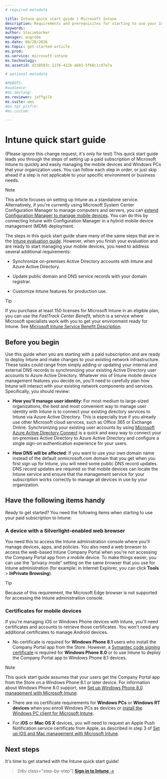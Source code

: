 ```yaml
---
# required metadata

title: Intune quick start guide | Microsoft Intune
description: Requirements and prerequisites for starting to use your Intune subscription
keywords:
author: Staciebarker
manager: angrobe
ms.date: 04/28/2016
ms.topic: get-started-article
ms.prod:
ms.service: microsoft-intune
ms.technology:
ms.assetid: d158503c-1276-422b-ab81-5f66c1cd7e7a

# optional metadata

#ROBOTS:
#audience:
#ms.devlang:
ms.reviewer: jeffgilb
ms.suite: ems
#ms.tgt_pltfrm:
#ms.custom:

---
```



# Intune quick start guide
(Please ignore this change request, it's only for test)
This quick start guide leads you through the steps of setting up a paid subscription of Microsoft Intune to quickly and easily managing the mobile devices and Windows PCs that your organization uses. You can follow each step in order, or just skip ahead if a step is not applicable to your specific environment or business needs.

>[!NOTE]
>This article focuses on setting up Intune as a standalone service. Alternatively, if you're currently using Microsoft System Center Configuration Manager to manage computers and servers, you can [extend Configuration Manager to manage mobile devices](https://technet.microsoft.com/library/jj884158.aspx). You can do this by connecting Intune with Configuration Manager in a hybrid mobile device management (MDM) deployment.

The steps in this quick start guide share many of the same steps that are in the [Intune evaluation guide](/intune/understand-explore/get-started-with-a-30-day-trial-of-microsoft-intune). However, when you finish your evaluation and are ready to start managing your mobile devices, you need to address several additional requirements:

-   Synchronize on-premises Active Directory accounts with Intune and Azure Active Directory.

-   Update public domain and DNS service records with your domain registrar.

-   Customize Intune features for production use.

>[!TIP]
>If you purchase at least 150 licenses for Microsoft Intune in an eligible plan, you can use the *FastTrack Center Benefit*, which is a service where Microsoft specialists work with you to get your environment ready for Intune. See [Microsoft Intune Service Benefit Description](https://technet.microsoft.com/library/mt228265.aspx).


## Before you begin
Use this guide when you are starting with a paid subscription and are ready to deploy Intune and make changes to your existing network infrastructure. These tasks could range from simply adding or updating your internal and external DNS records to synchronizing your existing Active Directory user accounts to Azure Active Directory. Whatever mix of Intune mobile device management features you decide on, you'll need to carefully plan how Intune will interact with your existing network components and services. Specifically, you should review:

-   **How you'll manage user identity**: For most medium to large-sized organizations, the best and most convenient way to manage user identity with Intune is to connect your existing directory services to Intune via Azure Active Directory. This is especially true if you already use other Microsoft cloud services, such as Office 365 or Exchange Online. Synchronizing your existing user accounts by using [Microsoft Azure Active Directory Connect](https://www.microsoft.com/download/details.aspx?id=47594) is a quick and easy way to connect your on-premises Active Directory to Azure Active Directory and configure a single sign-on authentication experience for your users.

-   **How DNS will be affected**: If you want to use your own domain name instead of the default onmicrosoft.com domain that you get when you first sign up for Intune, you will need some public DNS record updates. DNS record updates are required so that mobile devices can locate the Intune service and ensure that the management service for your subscription works correctly to manage all devices in use by your organization.

## Have the following items handy
Ready to get started? You need the following items when starting to use your paid subscription to Intune:

### A device with a Silverlight-enabled web browser
You need this to access the Intune administration console where you'll manage devices, apps, and policies. You also need a web browser to access the web-based Intune Company Portal when you're not accessing the Company Portal app from a mobile device. To make things easier, you can use the “privacy mode” setting on the same browser that you use for Intune administration (for example: in Internet Explorer, you can click **Tools** &gt; **InPrivate Browsing**).

>[!TIP]
>Because of this requirement, the Microsoft Edge browser is not supported for accessing the Intune administration console.


### Certificates for mobile devices
If you're managing iOS or Windows Phone devices with Intune, you'll need certificates and accounts to retrieve those certificates. You won't need any additional certificates to manage Android devices.

- No certificate is required for **Windows Phone 8.1** users who install the Company Portal app from the Store. However, a [Symantec code signing certificate](https://products.websecurity.symantec.com/orders/enrollment/microsoftCert.do) is required for **Windows Phone 8.0** or to use Intune to deploy the Company Portal app to Windows Phone 8.1 devices.

>[!NOTE]
>This quick start guide assumes that your users get the Company Portal app from the Store on a Windows Phone 8.1 or later device. For information about Windows Phone 8.0 support, see [Set up Windows Phone 8.0 management with Microsoft Intune](/Intune/deploy-use/set-up-windows-phone-8.0-management-with-microsoft-intune).

- There are no certificate requirements for **Windows PCs** or **Windows RT devices** when you enroll Windows PCs as devices or [install the Windows PC client for Microsoft Intune](/intune/deploy-use/install-the-windows-pc-client-with-microsoft-intune).

- For **iOS** or **Mac OS X** devices, you will need to request an Apple Push Notification service certificate from Apple, as described in step 3 of [Set up iOS and Mac management with Microsoft Intune](/intune/deploy-use/set-up-ios-and-mac-management-with-microsoft-intune).

## Next steps
It's time to get started with the Intune quick start guide!

>[!div class="step-by-step"]
[**Sign in to Intune** &rarr;](start-with-a-paid-subscription-to-microsoft-intune-step-1.md)
